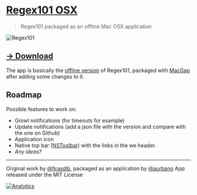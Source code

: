 # [Regex101 OSX](http://urbanoalvarez.es/regex101-osx)
> Regex101 packaged as an offline Mac OSX application

![Regex101](https://raw.githubusercontent.com/aurbano/regex101-osx/master/assets/screenshot.png)

## [→ Download](https://github.com/aurbano/regex101-osx/raw/master/dist/Regex101.zip)

The app is basically the [offline version](https://github.com/Syskaw/Regex101.com-offline-app) of Regex101, packaged with [MacGap](https://github.com/MacGapProject/MacGap1) after adding some changes to it.

## Roadmap
Possible features to work on:

* Growl notifications (for timeouts for example)
* Update notifications (add a json file with the version and compare with the one on Github)
* Application icon
* Native top bar ([NSToolbar](https://github.com/MacGapProject/MacGap1/wiki/Add-NSToolbar-to-MacGap-application)) with the links in the we header.
* *Any ideas?*

------------

Original work by [@firasdib](https://github.com/firasdib), packaged as an application by [@aurbano](https://github.com/aurbano)
App released under the MIT License

[![Analytics](https://ga-beacon.appspot.com/UA-3181088-16/regex101-osx/readme)](https://github.com/aurbano)
